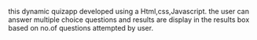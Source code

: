 this dynamic quizapp developed using a Html,css,Javascript. the user can answer multiple choice questions and results are display in the results box based on no.of questions attempted by user. 
